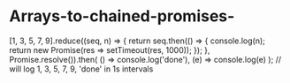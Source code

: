 # Arrays-to-chained-promises-
 
[1, 3, 5, 7, 9].reduce((seq, n) => {
 return seq.then(() => {
 console.log(n);
 return new Promise(res => setTimeout(res, 1000));
 });
}, Promise.resolve()).then(
 () => console.log('done'),
 (e) => console.log(e)
);
// will log 1, 3, 5, 7, 9, 'done' in 1s intervals

